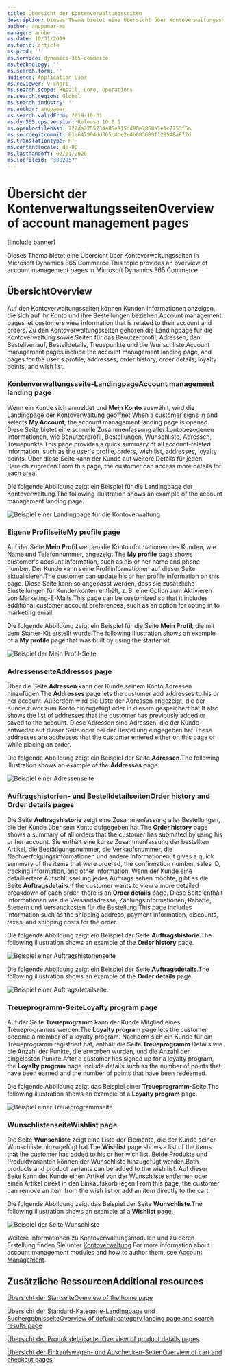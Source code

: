 ```yaml
---
title: Übersicht der Kontenverwaltungsseiten
description: Dieses Thema bietet eine Übersicht über Kontoverwaltungsseiten in Microsoft Dynamics 365 Commerce.
author: anupamar-ms
manager: annbe
ms.date: 10/31/2019
ms.topic: article
ms.prod: ''
ms.service: dynamics-365-commerce
ms.technology: ''
ms.search.form: ''
audience: Application User
ms.reviewer: v-chgri
ms.search.scope: Retail, Core, Operations
ms.search.region: Global
ms.search.industry: ''
ms.author: anupamar
ms.search.validFrom: 2019-10-31
ms.dyn365.ops.version: Release 10.0.5
ms.openlocfilehash: 722da2755734a85e915dd90e7868a5e1c7753f5a
ms.sourcegitcommit: 81a647904dd305c4be2e4b683689f128548a872d
ms.translationtype: HT
ms.contentlocale: de-DE
ms.lasthandoff: 02/01/2020
ms.locfileid: "3002957"
---
```

# <a name="overview-of-account-management-pages"></a><span data-ttu-id="dd0df-103">Übersicht der Kontenverwaltungsseiten</span><span class="sxs-lookup"><span data-stu-id="dd0df-103">Overview of account management pages</span></span>


[!include [banner](includes/banner.md)]

<span data-ttu-id="dd0df-104">Dieses Thema bietet eine Übersicht über Kontoverwaltungsseiten in Microsoft Dynamics 365 Commerce.</span><span class="sxs-lookup"><span data-stu-id="dd0df-104">This topic provides an overview of account management pages in Microsoft Dynamics 365 Commerce.</span></span>

## <a name="overview"></a><span data-ttu-id="dd0df-105">Übersicht</span><span class="sxs-lookup"><span data-stu-id="dd0df-105">Overview</span></span>

<span data-ttu-id="dd0df-106">Auf den Kontoverwaltungsseiten können Kunden Informationen anzeigen, die sich auf ihr Konto und ihre Bestellungen beziehen.</span><span class="sxs-lookup"><span data-stu-id="dd0df-106">Account management pages let customers view information that is related to their account and orders.</span></span> <span data-ttu-id="dd0df-107">Zu den Kontoverwaltungsseiten gehören die Landingpage für die Kontoverwaltung sowie Seiten für das Benutzerprofil, Adressen, den Bestellverlauf, Bestelldetails, Treuepunkte und die Wunschliste.</span><span class="sxs-lookup"><span data-stu-id="dd0df-107">Account management pages include the account management landing page, and pages for the user's profile, addresses, order history, order details, loyalty points, and wish list.</span></span>

### <a name="account-management-landing-page"></a><span data-ttu-id="dd0df-108">Kontenverwaltungsseite-Landingpage</span><span class="sxs-lookup"><span data-stu-id="dd0df-108">Account management landing page</span></span>

<span data-ttu-id="dd0df-109">Wenn ein Kunde sich anmeldet und **Mein Konto** auswählt, wird die Landingpage der Kontoverwaltung geöffnet.</span><span class="sxs-lookup"><span data-stu-id="dd0df-109">When a customer signs in and selects **My Account**, the account management landing page is opened.</span></span> <span data-ttu-id="dd0df-110">Diese Seite bietet eine schnelle Zusammenfassung aller kontobezogenen Informationen, wie Benutzerprofil, Bestellungen, Wunschliste, Adressen, Treuepunkte.</span><span class="sxs-lookup"><span data-stu-id="dd0df-110">This page provides a quick summary of all account-related information, such as the user's profile, orders, wish list, addresses, loyalty points.</span></span> <span data-ttu-id="dd0df-111">Über diese Seite kann der Kunde auf weitere Details für jeden Bereich zugreifen.</span><span class="sxs-lookup"><span data-stu-id="dd0df-111">From this page, the customer can access more details for each area.</span></span>

<span data-ttu-id="dd0df-112">Die folgende Abbildung zeigt ein Beispiel für die Landingpage der Kontoverwaltung.</span><span class="sxs-lookup"><span data-stu-id="dd0df-112">The following illustration shows an example of the account management landing page.</span></span>

![Beispiel einer Landingpage für die Kontoverwaltung](./media/Account-Management.PNG)

### <a name="my-profile-page"></a><span data-ttu-id="dd0df-114">Eigene Profilseite</span><span class="sxs-lookup"><span data-stu-id="dd0df-114">My profile page</span></span>

<span data-ttu-id="dd0df-115">Auf der Seite **Mein Profil** werden die Kontoinformationen des Kunden, wie Name und Telefonnummer, angezeigt.</span><span class="sxs-lookup"><span data-stu-id="dd0df-115">The **My profile** page shows customer's account information, such as his or her name and phone number.</span></span> <span data-ttu-id="dd0df-116">Der Kunde kann seine Profilinformationen auf dieser Seite aktualisieren.</span><span class="sxs-lookup"><span data-stu-id="dd0df-116">The customer can update his or her profile information on this page.</span></span> <span data-ttu-id="dd0df-117">Diese Seite kann so angepasst werden, dass sie zusätzliche Einstellungen für Kundenkonten enthält, z. B. eine Option zum Aktivieren von Marketing-E-Mails.</span><span class="sxs-lookup"><span data-stu-id="dd0df-117">This page can be customized so that it includes additional customer account preferences, such as an option for opting in to marketing email.</span></span>

<span data-ttu-id="dd0df-118">Die folgende Abbildung zeigt ein Beispiel für die Seite **Mein Profil**, die mit dem Starter-Kit erstellt wurde.</span><span class="sxs-lookup"><span data-stu-id="dd0df-118">The following illustration shows an example of a **My profile** page that was built by using the starter kit.</span></span>

![Beispiel der Mein Profil-Seite](./media/Account-Management-MyProfile.PNG)

### <a name="addresses-page"></a><span data-ttu-id="dd0df-120">Adressenseite</span><span class="sxs-lookup"><span data-stu-id="dd0df-120">Addresses page</span></span>

<span data-ttu-id="dd0df-121">Über die Seite **Adressen** kann der Kunde seinem Konto Adressen hinzufügen.</span><span class="sxs-lookup"><span data-stu-id="dd0df-121">The **Addresses** page lets the customer add addresses to his or her account.</span></span> <span data-ttu-id="dd0df-122">Außerdem wird die Liste der Adressen angezeigt, die der Kunde zuvor zum Konto hinzugefügt oder in diesem gespeichert hat.</span><span class="sxs-lookup"><span data-stu-id="dd0df-122">It also shows the list of addresses that the customer has previously added or saved to the account.</span></span> <span data-ttu-id="dd0df-123">Diese Adressen sind Adressen, die der Kunde entweder auf dieser Seite oder bei der Bestellung eingegeben hat.</span><span class="sxs-lookup"><span data-stu-id="dd0df-123">These addresses are addresses that the customer entered either on this page or while placing an order.</span></span>

<span data-ttu-id="dd0df-124">Die folgende Abbildung zeigt ein Beispiel der Seite **Adressen**.</span><span class="sxs-lookup"><span data-stu-id="dd0df-124">The following illustration shows an example of the **Addresses** page.</span></span>

![Beispiel einer Adressenseite](./media/Account-Management-Address.png)

### <a name="order-history-and-order-details-pages"></a><span data-ttu-id="dd0df-126">Auftragshistorien- und Bestelldetailseiten</span><span class="sxs-lookup"><span data-stu-id="dd0df-126">Order history and Order details pages</span></span>

<span data-ttu-id="dd0df-127">Die Seite **Auftragshistorie** zeigt eine Zusammenfassung aller Bestellungen, die der Kunde über sein Konto aufgegeben hat.</span><span class="sxs-lookup"><span data-stu-id="dd0df-127">The **Order history** page shows a summary of all orders that the customer has submitted by using his or her account.</span></span> <span data-ttu-id="dd0df-128">Sie enthält eine kurze Zusammenfassung der bestellten Artikel, die Bestätigungsnummer, die Verkaufsnummer, die Nachverfolgungsinformationen und andere Informationen.</span><span class="sxs-lookup"><span data-stu-id="dd0df-128">It gives a quick summary of the items that were ordered, the confirmation number, sales ID, tracking information, and other information.</span></span> <span data-ttu-id="dd0df-129">Wenn der Kunde eine detailliertere Aufschlüsselung jedes Auftrags sehen möchte, gibt es die Seite **Auftragsdetails**.</span><span class="sxs-lookup"><span data-stu-id="dd0df-129">If the customer wants to view a more detailed breakdown of each order, there is an **Order details** page.</span></span> <span data-ttu-id="dd0df-130">Diese Seite enthält Informationen wie die Versandadresse, Zahlungsinformationen, Rabatte, Steuern und Versandkosten für die Bestellung.</span><span class="sxs-lookup"><span data-stu-id="dd0df-130">This page includes information such as the shipping address, payment information, discounts, taxes, and shipping costs for the order.</span></span>

<span data-ttu-id="dd0df-131">Die folgende Abbildung zeigt ein Beispiel der Seite **Auftragshistorie**.</span><span class="sxs-lookup"><span data-stu-id="dd0df-131">The following illustration shows an example of the **Order history** page.</span></span>

![Beispiel einer Auftragshistorienseite](./media/Account-Management-OrderHistory.PNG)

<span data-ttu-id="dd0df-133">Die folgende Abbildung zeigt ein Beispiel der Seite **Auftragsdetails**.</span><span class="sxs-lookup"><span data-stu-id="dd0df-133">The following illustration shows an example of the **Order details** page.</span></span>

![Beispiel einer Auftragsdetailseite](./media/Account-Management-OrderDetails.PNG)

### <a name="loyalty-program-page"></a><span data-ttu-id="dd0df-135">Treueprogramm-Seite</span><span class="sxs-lookup"><span data-stu-id="dd0df-135">Loyalty program page</span></span>

<span data-ttu-id="dd0df-136">Auf der Seite **Treueprogramm** kann der Kunde Mitglied eines Treueprogramms werden.</span><span class="sxs-lookup"><span data-stu-id="dd0df-136">The **Loyalty program** page lets the customer become a member of a loyalty program.</span></span> <span data-ttu-id="dd0df-137">Nachdem sich ein Kunde für ein Treueprogramm registriert hat, enthält die Seite **Treueprogramm** Details wie die Anzahl der Punkte, die erworben wurden, und die Anzahl der eingelösten Punkte.</span><span class="sxs-lookup"><span data-stu-id="dd0df-137">After a customer has signed up for a loyalty program, the **Loyalty program** page include details such as the number of points that have been earned and the number of points that have been redeemed.</span></span>

<span data-ttu-id="dd0df-138">Die folgende Abbildung zeigt das Beispiel einer **Treueprogramm**-Seite.</span><span class="sxs-lookup"><span data-stu-id="dd0df-138">The following illustration shows an example of a **Loyalty program** page.</span></span>

![Beispiel einer Treueprogrammseite](./media/Account-Management-Loyalty.PNG)

### <a name="wishlist-page"></a><span data-ttu-id="dd0df-140">Wunschlistenseite</span><span class="sxs-lookup"><span data-stu-id="dd0df-140">Wishlist page</span></span>

<span data-ttu-id="dd0df-141">Die Seite **Wunschliste** zeigt eine Liste der Elemente, die der Kunde seiner Wunschliste hinzugefügt hat.</span><span class="sxs-lookup"><span data-stu-id="dd0df-141">The **Wishlist** page shows a list of the items that the customer has added to his or her wish list.</span></span> <span data-ttu-id="dd0df-142">Beide Produkte und Produktvarianten können der Wunschliste hinzugefügt werden.</span><span class="sxs-lookup"><span data-stu-id="dd0df-142">Both products and product variants can be added to the wish list.</span></span> <span data-ttu-id="dd0df-143">Auf dieser Seite kann der Kunde einen Artikel von der Wunschliste entfernen oder einen Artikel direkt in den Einkaufskorb legen.</span><span class="sxs-lookup"><span data-stu-id="dd0df-143">From this page, the customer can remove an item from the wish list or add an item directly to the cart.</span></span>

<span data-ttu-id="dd0df-144">Die folgende Abbildung zeigt das Beispiel der Seite **Wunschliste**.</span><span class="sxs-lookup"><span data-stu-id="dd0df-144">The following illustration shows an example of a **Wishlist** page.</span></span>

![Beispiel der Seite Wunschliste](./media/Account-Management-Wishlist.PNG)

<span data-ttu-id="dd0df-146">Weitere Informationen zu Kontoverwaltungsmodulen und zu deren Erstellung finden Sie unter [Kontoverwaltung](account-management.md).</span><span class="sxs-lookup"><span data-stu-id="dd0df-146">For more information about account management modules and how to author them, see [Account Management](account-management.md).</span></span>

## <a name="additional-resources"></a><span data-ttu-id="dd0df-147">Zusätzliche Ressourcen</span><span class="sxs-lookup"><span data-stu-id="dd0df-147">Additional resources</span></span>

[<span data-ttu-id="dd0df-148">Übersicht der Startseite</span><span class="sxs-lookup"><span data-stu-id="dd0df-148">Overview of the home page</span></span>](quick-tour-home-page.md)

[<span data-ttu-id="dd0df-149">Übersicht der Standard-Kategorie-Landingpage und Suchergebnisseite</span><span class="sxs-lookup"><span data-stu-id="dd0df-149">Overview of default category landing page and search results page</span></span>](category-search-page-overview.md)

[<span data-ttu-id="dd0df-150">Übersicht der Produktdetailseiten</span><span class="sxs-lookup"><span data-stu-id="dd0df-150">Overview of product details pages</span></span>](quick-tour-pdp.md)

[<span data-ttu-id="dd0df-151">Übersicht der Einkaufswagen- und Auschecken-Seiten</span><span class="sxs-lookup"><span data-stu-id="dd0df-151">Overview of cart and checkout pages</span></span>](quick-tour-cart-checkout.md)

